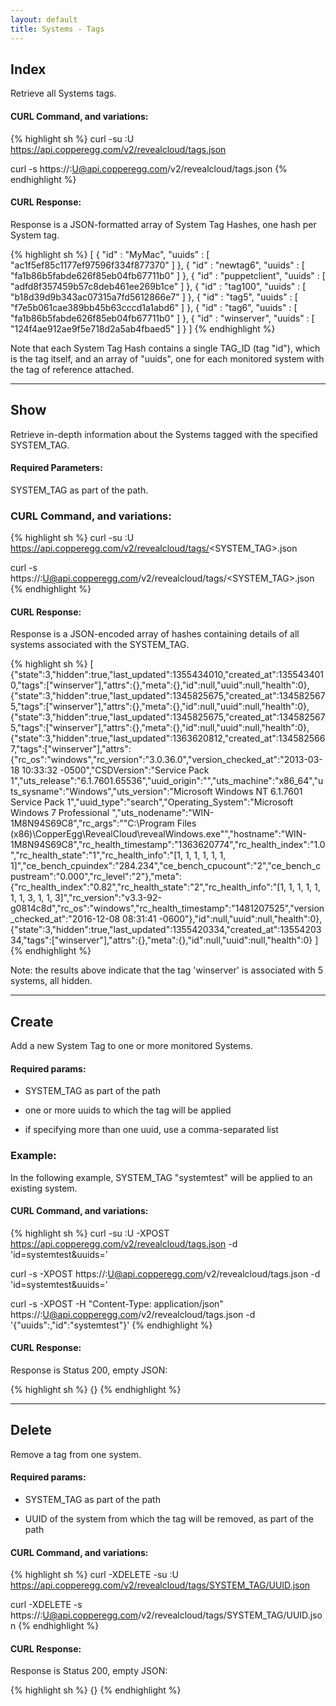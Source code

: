 ```yaml
---
layout: default
title: Systems - Tags
---
```


## Index

Retrieve all Systems tags.

#### CURL Command, and variations:
{% highlight sh %}
curl -su <APIKEY>:U https://api.copperegg.com/v2/revealcloud/tags.json

curl -s https://<APIKEY>:U@api.copperegg.com/v2/revealcloud/tags.json
{% endhighlight %}

#### CURL Response:

Response is a JSON-formatted array of System Tag Hashes, one hash per System tag.

{% highlight sh %}
[
 { "id" : "MyMac",
   "uuids" : [ "ac1f5ef85c1177ef97596f334f877370" ]
 },
 { "id" : "newtag6",
   "uuids" : [ "fa1b86b5fabde626f85eb04fb67711b0" ]
 },
 { "id" : "puppetclient",
   "uuids" : [ "adfd8f357459b57c8deb461ee269b1ce" ]
 },
 { "id" : "tag100",
   "uuids" : [ "b18d39d9b343ac07315a7fd5612866e7" ]
 },
 { "id" : "tag5",
   "uuids" : [ "f7e5b061cae389bb45b63cccd1a1abd6" ]
 },
 { "id" : "tag6",
   "uuids" : [ "fa1b86b5fabde626f85eb04fb67711b0" ]
 },
 { "id" : "winserver",
   "uuids" : [ "124f4ae912ae9f5e718d2a5ab4fbaed5" ]
 }
]
{% endhighlight %}

Note that each System Tag Hash contains a single TAG_ID (tag "id"), which is the tag itself, and an array of "uuids", one for each monitored system with the tag of reference attached.


----

## Show


Retrieve in-depth information about the Systems tagged with the specified SYSTEM_TAG.

#### Required Parameters:
SYSTEM_TAG as part of the path.


### CURL Command, and variations:
{% highlight sh %}
curl -su <APIKEY>:U https://api.copperegg.com/v2/revealcloud/tags/<SYSTEM_TAG>.json

curl -s https://<APIKEY>:U@api.copperegg.com/v2/revealcloud/tags/<SYSTEM_TAG>.json
{% endhighlight %}


#### CURL Response:

Response is a JSON-encoded array of hashes containing details of all systems associated with the SYSTEM_TAG.

{% highlight sh %}
[
 {"state":3,"hidden":true,"last_updated":1355434010,"created_at":1355434010,"tags":["winserver"],"attrs":{},"meta":{},"id":null,"uuid":null,"health":0},
 {"state":3,"hidden":true,"last_updated":1345825675,"created_at":1345825675,"tags":["winserver"],"attrs":{},"meta":{},"id":null,"uuid":null,"health":0},
 {"state":3,"hidden":true,"last_updated":1345825675,"created_at":1345825675,"tags":["winserver"],"attrs":{},"meta":{},"id":null,"uuid":null,"health":0},
 {"state":3,"hidden":true,"last_updated":1363620812,"created_at":1345825667,"tags":["winserver"],"attrs":{"rc_os":"windows","rc_version":"3.0.36.0","version_checked_at":"2013-03-18 10:33:32 -0500","CSDVersion":"Service Pack 1","uts_release":"6.1.7601.65536","uuid_origin":"","uts_machine":"x86_64","uts_sysname":"Windows","uts_version":"Microsoft Windows NT 6.1.7601 Service Pack 1","uuid_type":"search","Operating_System":"Microsoft Windows 7 Professional ","uts_nodename":"WIN-1M8N94S69C8","rc_args":"\"C:\\Program Files (x86)\\CopperEgg\\RevealCloud\\revealWindows.exe\"","hostname":"WIN-1M8N94S69C8","rc_health_timestamp":"1363620774","rc_health_index":"1.0","rc_health_state":"1","rc_health_info":"[1, 1, 1, 1, 1, 1, 1]","ce_bench_cpuindex":"284.234","ce_bench_cpucount":"2","ce_bench_cpustream":"0.000","rc_level":"2"},"meta":{"rc_health_index":"0.82","rc_health_state":"2","rc_health_info":"[1, 1, 1, 1, 1, 1, 1, 3, 1, 1, 3]","rc_version":"v3.3-92-g0814c8d","rc_os":"windows","rc_health_timestamp":"1481207525","version_checked_at":"2016-12-08 08:31:41 -0600"},"id":null,"uuid":null,"health":0},
 {"state":3,"hidden":true,"last_updated":1355420334,"created_at":1355420334,"tags":["winserver"],"attrs":{},"meta":{},"id":null,"uuid":null,"health":0}
]
{% endhighlight %}

Note: the results above indicate that the tag 'winserver' is associated with 5 systems, all hidden.

------

## Create

Add a new System Tag to one or more monitored Systems.


#### Required params:

* SYSTEM_TAG as part of the path

* one or more uuids to which the tag will be applied

* if specifying more than one uuid, use a comma-separated list


### Example:
In the following example, SYSTEM_TAG "systemtest" will be applied to an existing system.


#### CURL Command, and variations:
{% highlight sh %}
curl -su <APIKEY>:U -XPOST https://api.copperegg.com/v2/revealcloud/tags.json -d 'id=systemtest&uuids=<UUID>'

curl -s -XPOST https://<APIKEY>:U@api.copperegg.com/v2/revealcloud/tags.json -d 'id=systemtest&uuids=<UUID>'

curl -s -XPOST -H "Content-Type: application/json" https://<APIKEY>:U@api.copperegg.com/v2/revealcloud/tags.json -d '{"uuids":<UUID>,"id":"systemtest"}'
{% endhighlight %}

#### CURL Response:

Response is Status 200, empty JSON:

{% highlight sh %}
{}
{% endhighlight %}


-------

## Delete

Remove a tag from one system.


#### Required params:
* SYSTEM_TAG as part of the path

* UUID of the system from which the tag will be removed, as part of the path


#### CURL Command, and variations:
{% highlight sh %}
curl -XDELETE -su <APIKEY>:U https://api.copperegg.com/v2/revealcloud/tags/SYSTEM_TAG/UUID.json

curl -XDELETE -s https://<APIKEY>:U@api.copperegg.com/v2/revealcloud/tags/SYSTEM_TAG/UUID.json
{% endhighlight %}

#### CURL Response:

Response is Status 200, empty JSON:

{% highlight sh %}
{}
{% endhighlight %}
